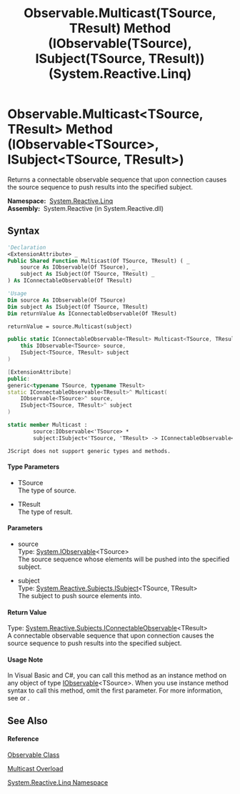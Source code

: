 ﻿---
title: Observable.Multicast(TSource, TResult) Method (IObservable(TSource), ISubject(TSource, TResult)) (System.Reactive.Linq)
TOCTitle: Multicast(TSource, TResult) Method (IObservable(TSource), ISubject(TSource, TResult))
ms:assetid: M:System.Reactive.Linq.Observable.Multicast``2(System.IObservable{``0},System.Reactive.Subjects.ISubject{``0,``1})
ms:mtpsurl: https://msdn.microsoft.com/en-us/library/Hh211894(v=VS.103)
ms:contentKeyID: 36069339
ms.date: 06/28/2011
mtps_version: v=VS.103
dev_langs:
- vb
- csharp
- c++
- fsharp
- jscript
---

# Observable.Multicast\<TSource, TResult\> Method (IObservable\<TSource\>, ISubject\<TSource, TResult\>)

Returns a connectable observable sequence that upon connection causes the source sequence to push results into the specified subject.

**Namespace:**  [System.Reactive.Linq](hh211929\(v=vs.103\).md)  
**Assembly:**  System.Reactive (in System.Reactive.dll)

## Syntax

``` vb
'Declaration
<ExtensionAttribute> _
Public Shared Function Multicast(Of TSource, TResult) ( _
    source As IObservable(Of TSource), _
    subject As ISubject(Of TSource, TResult) _
) As IConnectableObservable(Of TResult)
```

``` vb
'Usage
Dim source As IObservable(Of TSource)
Dim subject As ISubject(Of TSource, TResult)
Dim returnValue As IConnectableObservable(Of TResult)

returnValue = source.Multicast(subject)
```

``` csharp
public static IConnectableObservable<TResult> Multicast<TSource, TResult>(
    this IObservable<TSource> source,
    ISubject<TSource, TResult> subject
)
```

``` c++
[ExtensionAttribute]
public:
generic<typename TSource, typename TResult>
static IConnectableObservable<TResult>^ Multicast(
    IObservable<TSource>^ source, 
    ISubject<TSource, TResult>^ subject
)
```

``` fsharp
static member Multicast : 
        source:IObservable<'TSource> * 
        subject:ISubject<'TSource, 'TResult> -> IConnectableObservable<'TResult> 
```

``` jscript
JScript does not support generic types and methods.
```

#### Type Parameters

  - TSource  
    The type of source.

<!-- end list -->

  - TResult  
    The type of result.

#### Parameters

  - source  
    Type: [System.IObservable](https://msdn.microsoft.com/en-us/library/Dd990377)\<TSource\>  
    The source sequence whose elements will be pushed into the specified subject.  

<!-- end list -->

  - subject  
    Type: [System.Reactive.Subjects.ISubject](hh229572\(v=vs.103\).md)\<TSource, TResult\>  
    The subject to push source elements into.  

#### Return Value

Type: [System.Reactive.Subjects.IConnectableObservable](hh211887\(v=vs.103\).md)\<TResult\>  
A connectable observable sequence that upon connection causes the source sequence to push results into the specified subject.  

#### Usage Note

In Visual Basic and C\#, you can call this method as an instance method on any object of type [IObservable](https://msdn.microsoft.com/en-us/library/Dd990377)\<TSource\>. When you use instance method syntax to call this method, omit the first parameter. For more information, see [](https://msdn.microsoft.com/en-us/library/Bb384936) or [](https://msdn.microsoft.com/en-us/library/Bb383977).

## See Also

#### Reference

[Observable Class](hh244252\(v=vs.103\).md)

[Multicast Overload](hh229354\(v=vs.103\).md)

[System.Reactive.Linq Namespace](hh211929\(v=vs.103\).md)

